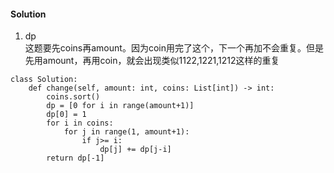 #### Solution
1. dp <br />
这题要先coins再amount。因为coin用完了这个，下一个再加不会重复。但是先用amount，再用coin，就会出现类似1122,1221,1212这样的重复
```
class Solution:
    def change(self, amount: int, coins: List[int]) -> int:
        coins.sort()
        dp = [0 for i in range(amount+1)]
        dp[0] = 1
        for i in coins:
            for j in range(1, amount+1):
                if j>= i: 
                    dp[j] += dp[j-i]
        return dp[-1]
```